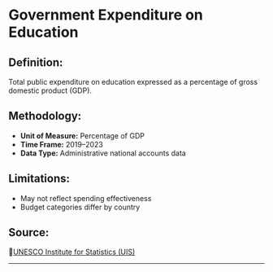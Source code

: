 
# **Government Expenditure on Education**

## **Definition:**  

Total public expenditure on education expressed as a percentage of
 gross domestic product (GDP).

## **Methodology:**  

- **Unit of Measure:** Percentage of GDP  
- **Time Frame:** 2019–2023  
- **Data Type:** Administrative national accounts data

## **Limitations:**  

- May not reflect spending effectiveness  
- Budget categories differ by country

## **Source:**  

🔗[UNESCO Institute for Statistics (UIS)](https://databrowser.uis.unesco.org/browser/EDUCATION/UIS-SDG4Monitoring)

---
